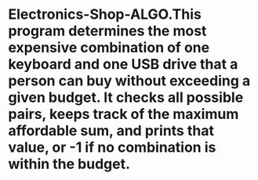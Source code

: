 # Electronics-Shop-ALGO.This program determines the most expensive combination of one keyboard and one USB drive that a person can buy without exceeding a given budget. It checks all possible pairs, keeps track of the maximum affordable sum, and prints that value, or -1 if no combination is within the budget.
